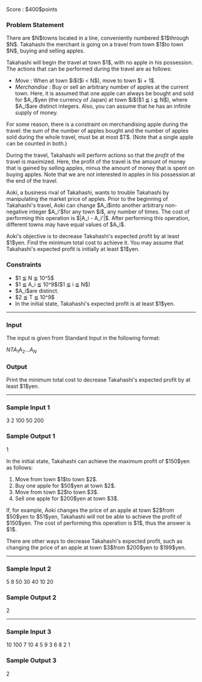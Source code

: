 
<div>

<span>

<span>

<p>
Score : $400$points
</p>

<div>

<section>

### **Problem Statement**

<p>
There are $N$towns located in a line, conveniently numbered $1$through $N$. Takahashi the merchant is going on a travel from town $1$to town $N$, buying and selling apples.
</p>

<p>
Takahashi will begin the travel at town $1$, with no apple in his possession. The actions that can be performed during the travel are as follows:
</p>

<ul>

<li>

<em>
Move
</em>
: When at town $i$($i < N$), move to town $i + 1$.
</li>

<li>

<em>
Merchandise
</em>
: Buy or sell an arbitrary number of apples at the current town. Here, it is assumed that one apple can always be bought and sold for $A_i$yen (the currency of Japan) at town $i$($1 ≦ i ≦ N$), where $A_i$are distinct integers. Also, you can assume that he has an infinite supply of money.
</li>

</ul>

<p>
For some reason, there is a constraint on merchandising apple during the travel: the sum of the number of apples bought and the number of apples sold during the whole travel, must be at most $T$. (Note that a single apple can be counted in both.)
</p>

<p>
During the travel, Takahashi will perform actions so that the 
<em>
profit
</em>
of the travel is maximized. Here, the profit of the travel is the amount of money that is gained by selling apples, minus the amount of money that is spent on buying apples. Note that we are not interested in apples in his possession at the end of the travel.
</p>

<p>
Aoki, a business rival of Takahashi, wants to trouble Takahashi by manipulating the market price of apples. Prior to the beginning of Takahashi's travel, Aoki can change $A_i$into another arbitrary non-negative integer $A_i'$for any town $i$, any number of times. The cost of performing this operation is $|A_i - A_i'|$. After performing this operation, different towns may have equal values of $A_i$.
</p>

<p>
Aoki's objective is to decrease Takahashi's expected profit by at least $1$yen. Find the minimum total cost to achieve it. You may assume that Takahashi's expected profit is initially at least $1$yen.
</p>

</section>

</div>

<div>

<section>

### **Constraints**

<ul>

<li>
$1 ≦ N ≦ 10^5$
</li>

<li>
$1 ≦ A_i ≦ 10^9$($1 ≦ i ≦ N$)
</li>

<li>
$A_i$are distinct.
</li>

<li>
$2 ≦ T ≦ 10^9$
</li>

<li>
In the initial state, Takahashi's expected profit is at least $1$yen.
</li>

</ul>

</section>

</div>

---

<div>

<div>

<section>

### **Input**

<p>
The input is given from Standard Input in the following format:
</p>

<div>

$N$$T$$A_1$$A_2$$...$$A_N$
</div>

</section>

</div>

<div>

<section>

### **Output**

<p>
Print the minimum total cost to decrease Takahashi's expected profit by at least $1$yen.
</p>

</section>

</div>

</div>

---

<div>

<section>

### **Sample Input 1**

<div>

3 2
100 50 200

</div>

</section>

</div>

<div>

<section>

### **Sample Output 1**

<div>

1

</div>

<p>
In the initial state, Takahashi can achieve the maximum profit of $150$yen as follows:
</p>

<ol>

<li>
Move from town $1$to town $2$.
</li>

<li>
Buy one apple for $50$yen at town $2$.
</li>

<li>
Move from town $2$to town $3$.
</li>

<li>
Sell one apple for $200$yen at town $3$.
</li>

</ol>

<p>
If, for example, Aoki changes the price of an apple at town $2$from $50$yen to $51$yen, Takahashi will not be able to achieve the profit of $150$yen. The cost of performing this operation is $1$, thus the answer is $1$.
</p>

<p>
There are other ways to decrease Takahashi's expected profit, such as changing the price of an apple at town $3$from $200$yen to $199$yen.
</p>

</section>

</div>

---

<div>

<section>

### **Sample Input 2**

<div>

5 8
50 30 40 10 20

</div>

</section>

</div>

<div>

<section>

### **Sample Output 2**

<div>

2

</div>

</section>

</div>

---

<div>

<section>

### **Sample Input 3**

<div>

10 100
7 10 4 5 9 3 6 8 2 1

</div>

</section>

</div>

<div>

<section>

### **Sample Output 3**

<div>

2

</div>

</section>

</div>

</span>

</span>

</div>
